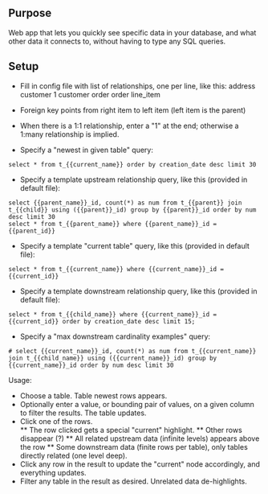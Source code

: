## Purpose

Web app that lets you quickly see specific data in your database, and what
other data it connects to, without having to type any SQL queries.

## Setup
* Fill in config file with list of relationships, one per line, like this:
address customer 1
customer order
order line_item

* Foreign key points from right item to left item (left item is the parent)
* When there is a 1:1 relationship, enter a "1" at the end; otherwise a 1:many relationship is implied.

* Specify a "newest in given table" query:

```
select * from t_{{current_name}} order by creation_date desc limit 30
```

* Specify a template upstream relationship query, like this (provided in default file):

```
select {{parent_name}}_id, count(*) as num from t_{{parent}} join t_{{child}} using ({{parent}}_id) group by {{parent}}_id order by num desc limit 30
select * from t_{{parent_name}} where {{parent_name}}_id = {{parent_id}}
```

* Specify a template "current table" query, like this (provided in default file):

```
select * from t_{{current_name}} where {{current_name}}_id = {{current_id}}
```

* Specify a template downstream relationship query, like this (provided in default file):

```
select * from t_{{child_name}} where {{current_name}}_id = {{current_id}} order by creation_date desc limit 15;
```

* Specify a "max downstream cardinality examples" query:

```
# select {{current_name}}_id, count(*) as num from t_{{current_name}} join t_{{child_name}} using ({{current_name}}_id) group by {{current_name}}_id order by num desc limit 30
```

Usage:
* Choose a table.  Table newest rows appears.
* Optionally enter a value, or bounding pair of values, on a given column to filter the results.  The table updates.
* Click one of the rows.  
** The row clicked gets a special "current" highlight.
** Other rows disappear (?)
** All related upstream data (infinite levels) appears above the row
** Some downstream data (finite rows per table), only tables directly related (one level deep).
* Click any row in the result to update the "current" node accordingly, and everything updates.
* Filter any table in the result as desired.  Unrelated data de-highlights.
